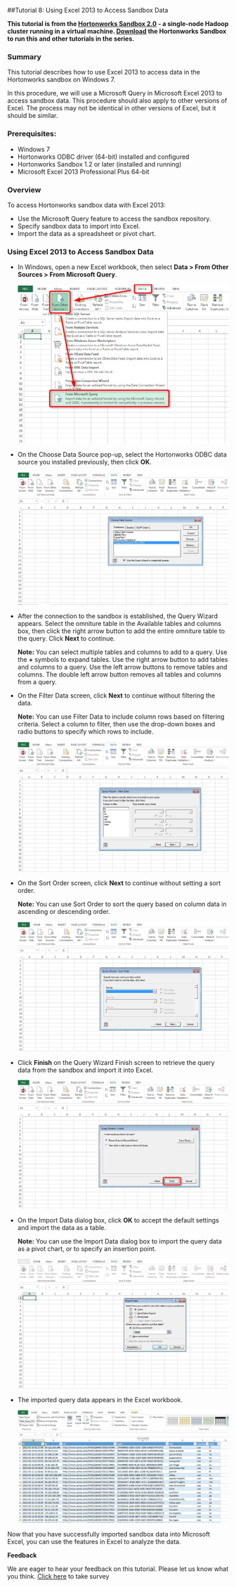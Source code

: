 ##Tutorial 8: Using Excel 2013 to Access Sandbox Data

**This tutorial is from the [Hortonworks Sandbox 2.0](http://hortonworks.com/products/sandbox) - a single-node Hadoop cluster running in a virtual machine. [Download](http://hortonworks.com/products/sandbox) the Hortonworks Sandbox to run this and other tutorials in the series.**

### Summary

This tutorial describes how to use Excel 2013 to access data in the
Hortonworks sandbox on Windows 7.

In this procedure, we will use a Microsoft Query in Microsoft Excel 2013
to access sandbox data. This procedure should also apply to other
versions of Excel. The process may not be identical in other versions of
Excel, but it should be similar.

### Prerequisites:

-   Windows 7
-   Hortonworks ODBC driver (64-bit) installed and configured
-   Hortonworks Sandbox 1.2 or later (installed and running)
-   Microsoft Excel 2013 Professional Plus 64-bit

### Overview

To access Hortonworks sandbox data with Excel 2013:

-   Use the Microsoft Query feature to access the sandbox repository.
-   Specify sandbox data to import into Excel.
-   Import the data as a spreadsheet or pivot chart.

### Using Excel 2013 to Access Sandbox Data

-   In Windows, open a new Excel workbook, then select **Data > From
    Other Sources > From Microsoft Query**.

    ![](./images/tutorial-8/01_open_query.jpg?raw=true)

-   On the Choose Data Source pop-up, select the Hortonworks ODBC data
    source you installed previously, then click **OK**.

    ![](./images/tutorial-8/02_choose_data_source.jpg?raw=true)

-   After the connection to the sandbox is established, the Query Wizard
    appears. Select the omniture table in the Available tables and
    columns box, then click the right arrow button to add the entire
    omniture table to the query. Click **Next** to continue.

    **Note:** You can select multiple tables and columns to add to a
    query. Use the **+** symbols to expand tables. Use the right arrow
    button to add tables and columns to a query. Use the left arrow
    buttons to remove tables and columns. The double left arrow button
    removes all tables and columns from a query.

-   On the Filter Data screen, click **Next** to continue without
    filtering the data.

    **Note:** You can use Filter Data to include column rows based on
    filtering criteria. Select a column to filter, then use the
    drop-down boxes and radio buttons to specify which rows to include.

    ![](./images/tutorial-8/04_query_wizard2.jpg?raw=true)

-   On the Sort Order screen, click **Next** to continue without setting
    a sort order.

    **Note:** You can use Sort Order to sort the query based on column
    data in ascending or descending order.

    ![](./images/tutorial-8/05_query_wizard3.jpg?raw=true)

-   Click **Finish** on the Query Wizard Finish screen to retrieve the
    query data from the sandbox and import it into Excel.

    ![](./images/tutorial-8/06_query_wizard4.jpg?raw=true)

-   On the Import Data dialog box, click **OK** to accept the default
    settings and import the data as a table.

    **Note:** You can use the Import Data dialog box to import the query
    data as a pivot chart, or to specify an insertion point.

    ![](./images/tutorial-8/07_import_data.jpg?raw=true)

-   The imported query data appears in the Excel workbook.

    ![](./images/tutorial-8/08_data_imported.jpg?raw=true)

Now that you have successfully imported sandbox data into Microsoft
Excel, you can use the features in Excel to analyze the data.

**Feedback**

We are eager to hear your feedback on this tutorial. Please let us know
what you think. [Click
here](https://www.surveymonkey.com/s/Access_with_Excel) to take survey
